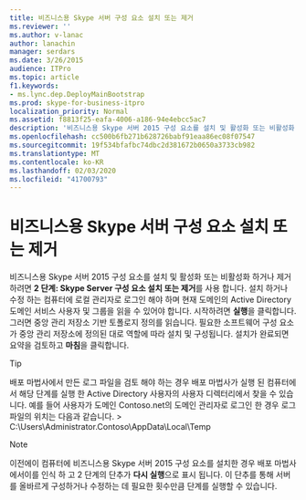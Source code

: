 ```yaml
---
title: 비즈니스용 Skype 서버 구성 요소 설치 또는 제거
ms.reviewer: ''
ms.author: v-lanac
author: lanachin
manager: serdars
ms.date: 3/26/2015
audience: ITPro
ms.topic: article
f1.keywords:
- ms.lync.dep.DeployMainBootstrap
ms.prod: skype-for-business-itpro
localization_priority: Normal
ms.assetid: f8813f25-eafa-4006-a186-94e4ebcc5ac7
description: '비즈니스용 Skype 서버 2015 구성 요소를 설치 및 활성화 또는 비활성화 하거나 제거 하려면 2 단계: Skype Server 구성 요소 설치 또는 제거를 사용 합니다. 설치 하거나 수정 하는 컴퓨터에 로컬 관리자로 로그인 해야 하며 현재 도메인의 Active Directory 도메인 서비스 사용자 및 그룹을 읽을 수 있어야 합니다. 시작하려면 실행을 클릭합니다. 그러면 중앙 관리 저장소 기반 토폴로지 정의를 읽습니다. 필요한 소프트웨어 구성 요소가 중앙 관리 저장소에 정의된 대로 역할에 따라 설치 및 구성됩니다. 설치가 완료되면 요약을 검토하고 마침을 클릭합니다.'
ms.openlocfilehash: cc500b6fb271b628726babf91eaa86ec08f07547
ms.sourcegitcommit: 19f534bfafbc74dbc2d381672b0650a3733cb982
ms.translationtype: MT
ms.contentlocale: ko-KR
ms.lasthandoff: 02/03/2020
ms.locfileid: "41700793"
---
```

# <a name="setup-or-remove-skype-for-business-server-components"></a>비즈니스용 Skype 서버 구성 요소 설치 또는 제거
 
비즈니스용 Skype 서버 2015 구성 요소를 설치 및 활성화 또는 비활성화 하거나 제거 하려면 **2 단계: Skype Server 구성 요소 설치 또는 제거**를 사용 합니다. 설치 하거나 수정 하는 컴퓨터에 로컬 관리자로 로그인 해야 하며 현재 도메인의 Active Directory 도메인 서비스 사용자 및 그룹을 읽을 수 있어야 합니다. 시작하려면 **실행**을 클릭합니다. 그러면 중앙 관리 저장소 기반 토폴로지 정의를 읽습니다. 필요한 소프트웨어 구성 요소가 중앙 관리 저장소에 정의된 대로 역할에 따라 설치 및 구성됩니다. 설치가 완료되면 요약을 검토하고 **마침**을 클릭합니다.
  
> [!TIP]
> 배포 마법사에서 만든 로그 파일을 검토 해야 하는 경우 배포 마법사가 실행 된 컴퓨터에서 해당 단계를 실행 한 Active Directory 사용자의 사용자 디렉터리에서 찾을 수 있습니다. 예를 들어 사용자가 도메인 Contoso.net의 도메인 관리자로 로그인 한 경우 로그 파일의 위치는 다음과 같습니다. > C:\Users\Administrator.Contoso\AppData\Local\Temp 
  
> [!NOTE]
> 이전에이 컴퓨터에 비즈니스용 Skype 서버 2015 구성 요소를 설치한 경우 배포 마법사에서이를 인식 하 고 2 단계의 단추가 **다시 실행**으로 표시 됩니다. 이 단추를 통해 서버를 올바르게 구성하거나 수정하는 데 필요한 횟수만큼 단계를 실행할 수 있습니다. 
  

